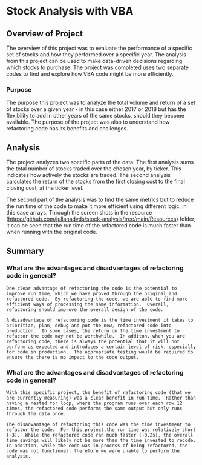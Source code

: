 
# Stock Analysis with VBA

## Overview of Project
The overview of this project was to evaluate the performance of a specific set of stocks and how they performed over a specific year. The analysis from this project can be used to make data-driven decisions regarding which stocks to purchase.  The project was completed uses two separate codes to find and explore how VBA code might be more efficiently.  
### Purpose
The purpose this project was to analyze the total volume and return of a set of stocks over a given year - in this case either 2017 or 2018 but has the flexibility to add in other years of the same stocks, should they become available. The purpose of the project was also to understand how refactoring code has its benefits and challenges.  
## Analysis
The project analyzes two specific parts of the data.  The first analysis sums the total number of stocks traded over the chosen year, by ticker.  This indicates how actively the stocks are traded.  The second analysis calculates the return of the stocks from the first closing cost to the final closing cost, at the ticker level.  

The second part of the analysis was to find the same metrics but to reduce the run time of the code to make it more efficient using different logic, in this case arrays.  Through the screen shots in the resource (https://github.com/julianadvds/stock-analysis/tree/main/Resources) folder, it can be seen that the run time of the refactored code is much faster than when running with the original code. 

  
## Summary

### What are the advantages and disadvantages of refactoring code in general?
    One clear advantage of refactoring the code is the potential to improve run time, which we have proved through the original and refactored code.  By refactoring the code, we are able to find more efficient ways of processing the same information.  Overall, refactoring should improve the overall design of the code.   
    
    A disadvantage of refactoring code is the time investment it takes to prioritize, plan, debug and put the new, refactored code into production.  In some cases, the return on the time investment to refactor the code may not be worthwhile.  In additon, when you are refactoring code, there is always the potential that it will not perform as expected and introduces a certain level of risk, especially for code in production.  The appropriate testing would be required to ensure the there is no impact to the code output.  

### What are the advantages and disadvantages of refactoring code in general?
    With this specific project, the benefit of refactoring code (that we are currently measuring) was a clear benefit in run time.  Rather than having a nested for loop, where the program runs over each row 12 times, the refactored code performs the same output but only runs through the data once.   

    The disadvantage of refactoring this code was the time investment to refactor the code.  For this project,the run time was relatively short (~3).  While the refactored code ran much faster (~0.2s), the overall time savings will likely not be more than the time invested to recode.  In addition, while the code was in process of being refactored, the code was not functional; therefore we were unable to perform the analysis.  

